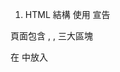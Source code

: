 1. HTML 結構
使用 <!DOCTYPE html> 宣告

頁面包含 <html>, <head>, <body> 三大區塊

在 <head> 中放入 <title>、<meta>、<link> 等資訊

2. 常見文字標籤
<h1> ～ <h6>：標題文字

<p>：段落文字

<a href="">：超連結

<em>, <strong>：語意強調文字

3. 圖片與清單
使用 <img src="檔名.jpg" alt="替代文字"> 插入圖片

<ul>、<ol>、<li>：無順序、有順序清單

學會 alt 替代文字的重要性（可無障礙）

4. 表單元素
<form> 包住整個輸入區域

<input type="text"> 單行文字輸入

<textarea> 多行留言欄位

<button type="submit"> 提交表單

使用 placeholder 提示用戶輸入內容

5. 表格元素
<table>：建立表格

<thead>, <tbody>, <tr>, <th>, <td> 分別代表：表頭、資料列、標題欄位、資料欄位

border="1" 加上邊框輔助預覽

6. 語義化 HTML 結構
<header>, <nav>, <main>, <section>, <aside>, <footer> 幫助網頁結構更清楚

用於 SEO 優化與可讀性提升

練習完成一個完整語義化 HTML 頁面（包含導覽、內容、留言板、表格與頁尾）

7. Bootstrap
引入 Bootstrap CDN

使用 btn btn-primary, table, form-control 等 class 美化 UI

結合語義標籤 + Bootstrap 樣式

📁 實作內容
完成一個個人網頁，包含以下區塊：

大頭照 + 姓名介紹

清單（技能 & 流程）

留言表單

學習進度表格

語義化結構（header、main、footer）

明天我會進入 Vue 的學習，希望能把這些 HTML/CSS 的基礎用在互動式畫面上，也會持續 push 練習到 GitHub。